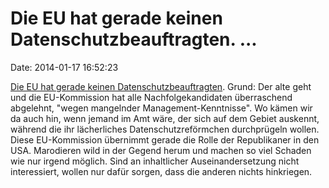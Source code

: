 Die EU hat gerade keinen Datenschutzbeauftragten. \...
======================================================

Date: 2014-01-17 16:52:23

[Die EU hat gerade keinen
Datenschutzbeauftragten](http://www.heise.de/-2088033). Grund: Der alte
geht und die EU-Kommission hat alle Nachfolgekandidaten überraschend
abgelehnt, \"wegen mangelnder Management-Kenntnisse\". Wo kämen wir da
auch hin, wenn jemand im Amt wäre, der sich auf dem Gebiet auskennt,
während die ihr lächerliches Datenschutzreförmchen durchprügeln wollen.
Diese EU-Kommission übernimmt gerade die Rolle der Republikaner in den
USA. Marodieren wild in der Gegend herum und machen so viel Schaden wie
nur irgend möglich. Sind an inhaltlicher Auseinandersetzung nicht
interessiert, wollen nur dafür sorgen, dass die anderen nichts
hinkriegen.
